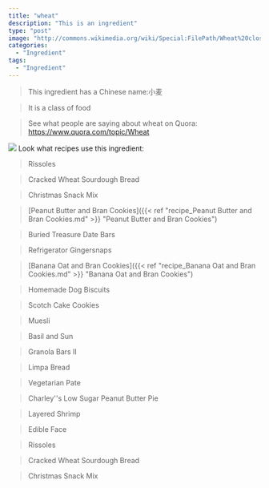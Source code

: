 ```yaml
---
title: "wheat"
description: "This is an ingredient"
type: "post"
image: "http://commons.wikimedia.org/wiki/Special:FilePath/Wheat%20close-up.JPG"
categories: 
  - "Ingredient"
tags: 
  - "Ingredient"
---
```



>This ingredient has a Chinese name:小麦

> It is a class of food

> See what people are saying about wheat on Quora:
https://www.quora.com/topic/Wheat

![](../images/ingredient.jpg)
Look what recipes use this ingredient:

> Rissoles

> Cracked Wheat Sourdough Bread

> Christmas Snack Mix

> [Peanut Butter and Bran Cookies]({{< ref "recipe_Peanut Butter and Bran Cookies.md" >}} "Peanut Butter and Bran Cookies")

> Buried Treasure Date Bars

> Refrigerator Gingersnaps

> [Banana Oat and Bran Cookies]({{< ref "recipe_Banana Oat and Bran Cookies.md" >}} "Banana Oat and Bran Cookies")

> Homemade Dog Biscuits

> Scotch Cake Cookies

> Muesli

> Basil and Sun

> Granola Bars II

> Limpa Bread

> Vegetarian Pate

> Charley''s Low Sugar Peanut Butter Pie

> Layered Shrimp 

> Edible Face

> Rissoles

> Cracked Wheat Sourdough Bread

> Christmas Snack Mix


